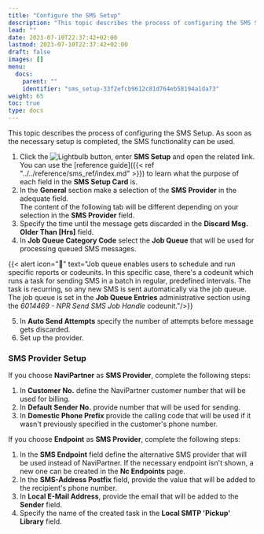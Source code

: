 ```yaml
---
title: "Configure the SMS Setup"
description: "This topic describes the process of configuring the SMS Setup. As soon as the necessary setup is completed, the SMS functionality can be used."
lead: ""
date: 2023-07-10T22:37:42+02:00
lastmod: 2023-07-10T22:37:42+02:00
draft: false
images: []
menu:
  docs:
    parent: ""
    identifier: "sms_setup-33f2efcb9612c81d764eb58194a1da73"
weight: 65
toc: true
type: docs
---
```


This topic describes the process of configuring the SMS Setup. As soon as the necessary setup is completed, the SMS functionality can be used.


1. Click the ![Lightbulb](Lightbulb_icon.PNG) button, enter **SMS Setup** and open the related link.      
   You can use the [reference guide]({{< ref "../../reference/sms_ref/index.md" >}}) to learn what the purpose of each field in the **SMS Setup Card** is. 
2. In the **General** section make a selection of the **SMS Provider** in the adequate field.       
   The content of the following tab will be different depending on your selection in the **SMS Provider** field.
3. Specify the time until the message gets discarded in the **Discard Msg. Older Than \[Hrs]** field.
4. In **Job Queue Category Code** select the **Job Queue** that will be used for processing queued SMS messages.     

  {{< alert icon="📝" text="Job queue enables users to schedule and run specific reports or codeunits. In this specific case, there's a codeunit which runs a task for sending SMS in a batch in regular, predefined intervals. The task is recurring, so any new SMS is sent automatically via the job queue. The job queue is set in the <b>Job Queue Entries</b> administrative section using the <i>6014469 - NPR Send SMS Job Handle</i> codeunit."/>}}

5. In **Auto Send Attempts** specify the number of attempts before message gets discarded.
6. Set up the provider.

### SMS Provider Setup

If you choose **NaviPartner** as **SMS Provider**, complete the following steps:

   1. In **Customer No.** define the NaviPartner customer number that will be used for billing.
   2. In **Default Sender No.** provide number that will be used for sending.
   3. In **Domestic Phone Prefix** provide the calling code that will be used if it wasn't previously specified in the customer's phone number.

If you choose **Endpoint** as **SMS Provider**, complete the following steps:

   1. In the **SMS Endpoint** field define the alternative SMS provider that will be used instead of NaviPartner. If the necessary endpoint isn't shown, a new one can be created in the **Nc Endpoints** page.
   2. In the **SMS-Address Postfix** field, provide the value that will be added to the recipient's phone number.
   3. In **Local E-Mail Address**, provide the email that will be added to the **Sender** field.
   4. Specify the name of the created task in the **Local SMTP 'Pickup' Library** field.
   